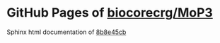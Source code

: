 GitHub Pages of [biocorecrg/MoP3](https://github.com/biocorecrg/MoP3.git)
===
Sphinx html documentation of [8b8e45cb](https://github.com/biocorecrg/MoP3/tree/8b8e45cbf4277fb713946452260310f195a6cf89)

